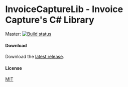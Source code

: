 # InvoiceCaptureLib - Invoice Capture's C# Library

Master: [![Build status](https://ci.appveyor.com/api/projects/status/bvvchuog648l3dlo?svg=true)](https://ci.appveyor.com/project/jmadureira/invoicecapturelib)

#### Download

Download the [latest release].

#### License

[MIT]

[latest release]: https://github.com/invisiblecloud/InvoiceCaptureLib/releases
[MIT]: https://github.com/invisiblecloud/InvoiceCaptureLib/blob/master/LICENSE
